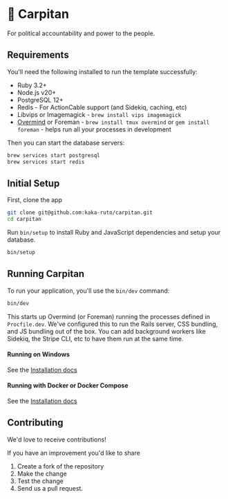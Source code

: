 # 🎉 Carpitan

For political accountability and power to the people.

## Requirements

You'll need the following installed to run the template successfully:

- Ruby 3.2+
- Node.js v20+
- PostgreSQL 12+
- Redis - For ActionCable support (and Sidekiq, caching, etc)
- Libvips or Imagemagick - `brew install vips imagemagick`
- [Overmind](https://github.com/DarthSim/overmind) or Foreman - `brew install tmux overmind` or `gem install foreman` - helps run all your processes in development

Then you can start the database servers:

```bash
brew services start postgresql
brew services start redis
```

## Initial Setup

First, clone the app

```bash
git clone git@github.com:kaka-ruto/carpitan.git
cd carpitan
```

Run `bin/setup` to install Ruby and JavaScript dependencies and setup your database.

```bash
bin/setup
```

## Running Carpitan

To run your application, you'll use the `bin/dev` command:

```bash
bin/dev
```

This starts up Overmind (or Foreman) running the processes defined in `Procfile.dev`. We've configured this to run the Rails server, CSS bundling, and JS bundling out of the box. You can add background workers like Sidekiq, the Stripe CLI, etc to have them run at the same time.

#### Running on Windows

See the [Installation docs](https://jumpstartrails.com/docs/installation#windows)

#### Running with Docker or Docker Compose

See the [Installation docs](https://jumpstartrails.com/docs/installation#docker)

## Contributing

We'd love to receive contributions!

If you have an improvement you'd like to share

1. Create a fork of the repository
2. Make the change
3. Test the change
4. Send us a pull request.
